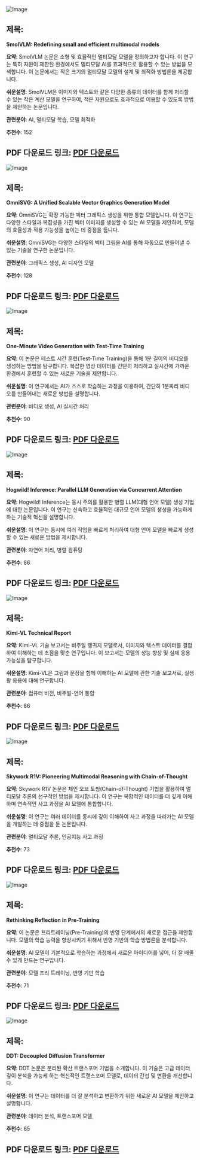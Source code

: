 ![Image](https://cdn-thumbnails.huggingface.co/social-thumbnails/papers/2504.05299.png)
## 제목:
**SmolVLM: Redefining small and efficient multimodal models**

**요약**: SmolVLM 논문은 소형 및 효율적인 멀티모달 모델을 정의하고자 합니다. 이 연구는 특히 자원이 제한된 환경에서도 멀티모달 AI를 효과적으로 활용할 수 있는 방법을 모색합니다. 이 논문에서는 작은 크기의 멀티모달 모델의 설계 및 최적화 방법론을 제공합니다.

**쉬운설명**: SmolVLM은 이미지와 텍스트와 같은 다양한 종류의 데이터를 함께 처리할 수 있는 작은 계산 모델을 연구하여, 적은 자원으로도 효과적으로 이용할 수 있도록 방법을 제안하는 논문입니다.

**관련분야**: AI, 멀티모달 학습, 모델 최적화

**추천수**: 152

**PDF 다운로드 링크**: [PDF 다운로드](https://huggingface.co/papers/2504.05299)
---

![Image](https://cdn-avatars.huggingface.co/v1/production/uploads/6485b08e687d9e0c759121b0/P_9F0izrQgUfEd-VEbhg8.jpeg)
## 제목:
**OmniSVG: A Unified Scalable Vector Graphics Generation Model**

**요약**: OmniSVG는 확장 가능한 벡터 그래픽스 생성을 위한 통합 모델입니다. 이 연구는 다양한 스타일과 복잡성을 가진 벡터 이미지를 생성할 수 있는 AI 모델을 제안하며, 모델의 효율성과 적용 가능성을 높이는 데 중점을 둡니다.

**쉬운설명**: OmniSVG는 다양한 스타일의 벡터 그림을 AI를 통해 자동으로 만들어낼 수 있는 기술을 연구한 논문입니다.

**관련분야**: 그래픽스 생성, AI 디자인 모델

**추천수**: 128

**PDF 다운로드 링크**: [PDF 다운로드](https://huggingface.co/papers/2504.06263)
---

![Image](https://cdn-avatars.huggingface.co/v1/production/uploads/638fe91639f7e2a7f9d2a8c6/hB7DMVODcdAEUdQnXxWA8.jpeg)
## 제목:
**One-Minute Video Generation with Test-Time Training**

**요약**: 이 논문은 테스트 시간 훈련(Test-Time Training)을 통해 1분 길이의 비디오를 생성하는 방법을 탐구합니다. 복잡한 영상 데이터를 간단히 처리하고 실시간에 가까운 환경에서 훈련할 수 있는 새로운 기술을 제안합니다.

**쉬운설명**: 이 연구에서는 AI가 스스로 학습하는 과정을 이용하여, 간단히 1분짜리 비디오를 만들어내는 새로운 방법을 설명합니다.

**관련분야**: 비디오 생성, AI 실시간 처리

**추천수**: 90

**PDF 다운로드 링크**: [PDF 다운로드](https://huggingface.co/papers/2504.05298)
---

![Image](/avatars/d169f4ee62786a3eb4a3fa9d1fec52e9.svg)
## 제목:
**Hogwild! Inference: Parallel LLM Generation via Concurrent Attention**

**요약**: Hogwild! Inference는 동시 주의를 활용한 병렬 LLM(대형 언어 모델) 생성 기법에 대한 논문입니다. 이 연구는 신속하고 효율적인 대규모 언어 모델의 생성을 가능하게 하는 기술적 혁신을 설명합니다.

**쉬운설명**: 이 연구는 동시에 여러 작업을 빠르게 처리하여 대형 언어 모델을 빠르게 생성할 수 있는 새로운 방법을 제시합니다.

**관련분야**: 자연어 처리, 병렬 컴퓨팅

**추천수**: 86

**PDF 다운로드 링크**: [PDF 다운로드](https://huggingface.co/papers/2504.06261)
---

![Image](https://cdn-thumbnails.huggingface.co/social-thumbnails/papers/2504.07491.png)
## 제목:
**Kimi-VL Technical Report**

**요약**: Kimi-VL 기술 보고서는 비주얼 랭귀지 모델로서, 이미지와 텍스트 데이터를 결합하여 이해하는 데 초점을 맞춘 연구입니다. 이 보고서는 모델의 성능 향상 및 실제 응용 가능성을 탐구합니다.

**쉬운설명**: Kimi-VL은 그림과 문장을 함께 이해하는 AI 모델에 관한 기술 보고서로, 실생활 응용에 대해 연구합니다.

**관련분야**: 컴퓨터 비전, 비주얼-언어 통합

**추천수**: 86

**PDF 다운로드 링크**: [PDF 다운로드](https://huggingface.co/papers/2504.07491)
---

![Image](https://cdn-thumbnails.huggingface.co/social-thumbnails/papers/2504.05599.png)
## 제목:
**Skywork R1V: Pioneering Multimodal Reasoning with Chain-of-Thought**

**요약**: Skywork R1V 논문은 체인 오브 토씽(Chain-of-Thought) 기법을 활용하여 멀티모달 추론의 선구적인 방법을 제시합니다. 이 연구는 복합적인 데이터를 더 깊게 이해하며 연속적인 사고 과정을 AI 모델에 통합합니다.

**쉬운설명**: 이 연구는 여러 데이터를 동시에 깊이 이해하여 사고 과정을 따라가는 AI 모델을 개발하는 데 중점을 둔 논문입니다.

**관련분야**: 멀티모달 추론, 인공지능 사고 과정

**추천수**: 73

**PDF 다운로드 링크**: [PDF 다운로드](https://huggingface.co/papers/2504.05599)
---

![Image](https://cdn-thumbnails.huggingface.co/social-thumbnails/papers/2504.04022.png)
## 제목:
**Rethinking Reflection in Pre-Training**

**요약**: 이 논문은 프리트레이닝(Pre-Training)의 반영 단계에서의 새로운 접근을 제안합니다. 모델의 학습 능력을 향상시키기 위해서 반영 기반의 학습 방법론을 분석합니다.

**쉬운설명**: AI 모델이 기본적으로 학습하는 과정에서 새로운 아이디어를 넣어, 더 잘 배울 수 있게 만드는 연구입니다.

**관련분야**: 모델 프리 트레이닝, 반영 기반 학습

**추천수**: 71

**PDF 다운로드 링크**: [PDF 다운로드](https://huggingface.co/papers/2504.04022)
---

![Image](https://cdn-thumbnails.huggingface.co/social-thumbnails/papers/2504.05741.png)
## 제목:
**DDT: Decoupled Diffusion Transformer**

**요약**: DDT 논문은 분리된 확산 트랜스포머 기법을 소개합니다. 이 기술은 고급 데이터 깊이 분석을 가능케 하는 혁신적인 트랜스포머 모델로, 데이터 간섭 및 변환을 개선합니다.

**쉬운설명**: 이 연구는 데이터를 더 잘 분석하고 변환하기 위한 새로운 AI 모델을 제안하고 설명합니다.

**관련분야**: 데이터 분석, 트랜스포머 모델

**추천수**: 65

**PDF 다운로드 링크**: [PDF 다운로드](https://huggingface.co/papers/2504.05741)
---